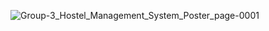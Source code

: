 

![Group-3_Hostel_Management_System_Poster_page-0001](https://github.com/ChitrakshGupta/College_Projects/assets/95366435/125e0a95-a8c9-414c-a1bc-fca8c32a98d1)
